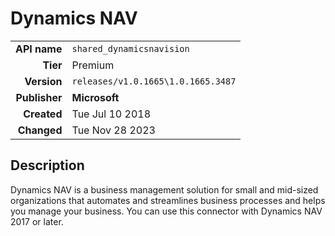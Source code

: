 # Dynamics NAV
| | |
|-:|-|
|**API name**|`shared_dynamicsnavision`|
|**Tier**|Premium|
|**Version**|`releases/v1.0.1665\1.0.1665.3487`|
|**Publisher**|**Microsoft**|
|**Created**|Tue Jul 10 2018|
|**Changed**|Tue Nov 28 2023|

## Description
Dynamics NAV is a business management solution for small and mid-sized organizations that automates and streamlines business processes and helps you manage your business. You can use this connector with Dynamics NAV 2017 or later.
